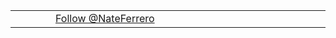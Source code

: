 <div class="follow-buttons">
    <table>
        <tr>
            <td>
                <a title="Nate Ferrero on Facebook" target="_blank" class="follow-icon" href="https://facebook.com/NateFerrero" style="background-image: url(/static/facebook.png);"></a>
            </td>
            <td>
                <a title="Nate Ferrero on Google+" target="_blank" class="follow-icon" href="https://plus.google.com/100145151089603808622/posts" style="background-image: url(/static/google-plus.png);"></a>
            </td>
            <td>
                <a title="Nate Ferrero on LinkedIn" target="_blank" class="follow-icon" href="http://www.linkedin.com/in/nateferrero" style="background-image: url(/static/linkedin.png);"></a>
            </td>
            <td>
                <a title="Nate Ferrero on GitHub" target="_blank" class="follow-icon" href="https://github.com/NateFerrero/" style="background-image: url(/static/github2.png);"></a>
            </td>
            <td width="500">
                <a href="https://twitter.com/NateFerrero" class="twitter-follow-button" data-show-count="false">Follow @NateFerrero</a>
                <script>!function(d,s,id){var js,fjs=d.getElementsByTagName(s)[0];if(!d.getElementById(id)){js=d.createElement(s);js.id=id;js.src="//platform.twitter.com/widgets.js";fjs.parentNode.insertBefore(js,fjs);}}(document,"script","twitter-wjs");
                </script>
            </td>
            <td>
            </td>
        </tr>
    </table>
</div>